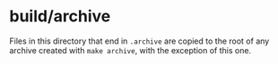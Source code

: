 # build/archive

Files in this directory that end in `.archive` are copied to the root of any
archive created with `make archive`, with the exception of this one.
